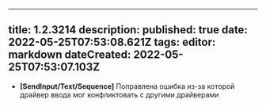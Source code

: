 
---
title: 1.2.3214
description: 
published: true
date: 2022-05-25T07:53:08.621Z
tags: 
editor: markdown
dateCreated: 2022-05-25T07:53:07.103Z
---		
		
- **[SendInput/Text/Sequence]** Поправлена ошибка из-за которой драйвер ввода мог конфликтовать с другими драйверами